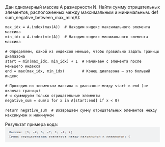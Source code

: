 Дан одномерный массив А размерности N. Найти сумму отрицательных элементов, расположенных между максимальным и минимальным.
def sum_negative_between_max_min(A):

    max_idx = A.index(max(A))  # Находим индекс максимального элемента массива
    min_idx = A.index(min(A))  # Находим индекс минимального элемента массива

    # Определяем, какой из индексов меньше, чтобы правильно задать границы диапазона
    start = min(max_idx, min_idx) + 1  # Начинаем с элемента после меньшего индекса
    end = max(max_idx, min_idx)        # Конец диапазона — это больший индекс

    # Проходим по элементам массива в диапазоне между start и end (не включая границы)
    # и суммируем только отрицательные элементы
    negative_sum = sum(x for x in A[start:end] if x < 0)

    return negative_sum  # Возвращаем сумму отрицательных элементов между максимумом и минимумом
Результат примера кода:
![img.png](screenshots/img.png)